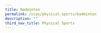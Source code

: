 ```yaml
---
title: Badminton
permalink: /ccas/physical-sports/badminton
description: ""
third_nav_title: Physical Sports
---
```

